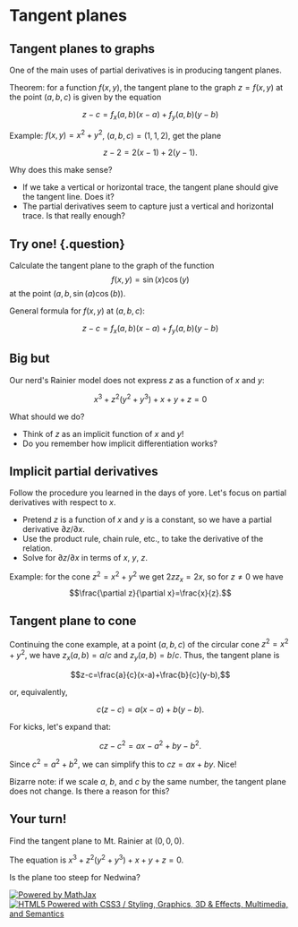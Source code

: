 Tangent planes
==============

Tangent planes to graphs
------------------------

One of the main uses of partial derivatives is in producing tangent
planes.

Theorem: for a function $f(x,y)$, the tangent plane to the graph
$z=f(x,y)$ at the point $(a,b,c)$ is given by the equation

$$z-c=f_x(a,b)(x-a)+f_y(a,b)(y-b)$$

Example: $f(x,y)=x^2+y^2$, $(a,b,c)=(1,1,2)$, get the plane

$$z-2=2(x-1)+2(y-1).$$

Why does this make sense?

-   If we take a vertical or horizontal trace, the tangent plane should
    give the tangent line. Does it?
-   The partial derivatives seem to capture just a vertical and
    horizontal trace. Is that really enough?

Try one! {.question}
--------

Calculate the tangent plane to the graph of the function
$$f(x,y)=\sin(x)\cos(y)$$ at the point $(a,b,\sin(a)\cos(b))$.

General formula for $f(x,y)$ at $(a,b,c)$:

$$z-c=f_x(a,b)(x-a)+f_y(a,b)(y-b)$$

Big but
-------

Our nerd's Rainier model does not express $z$ as a function of $x$
and $y$:

$$x^3+z^2(y^2+y^3)+x+y+z=0$$

What should we do?

-   Think of $z$ as an implicit function of $x$ and $y$!
-   Do you remember how implicit differentiation works?

Implicit partial derivatives
----------------------------

Follow the procedure you learned in the days of yore. Let's focus on
partial derivatives with respect to $x$.

-   Pretend $z$ is a function of $x$ and $y$ is a constant, so we
    have a partial derivative $\partial z/\partial x$.
-   Use the product rule, chain rule, etc., to take the derivative of
    the relation.
-   Solve for $\partial z/\partial x$ in terms of $x$, $y$,
    $z$.

Example: for the cone $z^2=x^2+y^2$ we get $2zz_x=2x$, so for
$z\neq 0$ we have $$\frac{\partial z}{\partial
x}=\frac{x}{z}.$$

Tangent plane to cone
---------------------

Continuing the cone example, at a point $(a,b,c)$ of the circular cone
$z^2=x^2+y^2$, we have $z_x(a,b)=a/c$ and $z_y(a,b)=b/c$.
Thus, the tangent plane is

$$z-c=\frac{a}{c}(x-a)+\frac{b}{c}(y-b),$$

or, equivalently,

$$c(z-c)=a(x-a)+b(y-b).$$

For kicks, let's expand that:

$$cz-c^2=ax-a^2+by-b^2.$$

Since $c^2=a^2+b^2$, we can simplify this to $cz=ax+by$. Nice!

Bizarre note: if we scale $a$, $b$, and $c$ by the same number,
the tangent plane does not change. Is there a reason for this?

Your turn!
----------

Find the tangent plane to Mt. Rainier at $(0,0,0)$.

The equation is $x^3+z^2(y^2+y^3)+x+y+z=0.$

Is the plane too steep for Nedwina?

[![Powered by
MathJax](http://www.mathjax.org/badge.gif "Powered by MathJax")](http://www.mathjax.org/)
[![HTML5 Powered with CSS3 / Styling, Graphics, 3D & Effects,
Multimedia, and
Semantics](http://www.w3.org/html/logo/badge/html5-badge-h-css3-graphics-multimedia-semantics.png "HTML5 Powered with CSS3 / Styling, Graphics, 3D & Effects, Multimedia, and Semantics")](http://www.w3.org/html/logo/)

